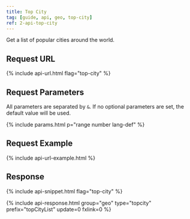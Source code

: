 ```yaml
---
title: Top City
tag: [guide, api, geo, top-city]
ref: 2-api-top-city
---
```


Get a list of popular cities around the world.

## Request URL

{% include api-url.html flag="top-city" %}

## Request Parameters

All parameters are separated by `&`. If no optional parameters are set, the default value will be used.

{% include params.html p="range number lang-def" %}

## Request Example

{% include api-url-example.html %}

## Response

{% include api-snippet.html flag="top-city" %}

{% include api-response.html group="geo" type="topcity"  prefix="topCityList" update=0 fxlink=0 %}
